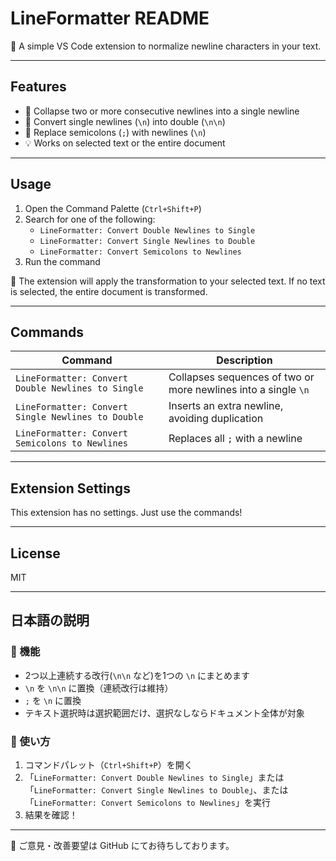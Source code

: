 # LineFormatter README
🚀 A simple VS Code extension to normalize newline characters in your text.

---

## Features

- 🔁 Collapse two or more consecutive newlines into a single newline
- 🔁 Convert single newlines (`\n`) into double (`\n\n`)
- 🔁 Replace semicolons (`;`) with newlines (`\n`)
- 💡 Works on selected text or the entire document

---

## Usage

1. Open the Command Palette (`Ctrl+Shift+P`)
2. Search for one of the following:
   - `LineFormatter: Convert Double Newlines to Single`
   - `LineFormatter: Convert Single Newlines to Double`
   - `LineFormatter: Convert Semicolons to Newlines`
3. Run the command

📝 The extension will apply the transformation to your selected text. If no text is selected, the entire document is transformed.

---

## Commands

| Command | Description |
|--------|-------------|
| `LineFormatter: Convert Double Newlines to Single` | Collapses sequences of two or more newlines into a single `\n` |
| `LineFormatter: Convert Single Newlines to Double` | Inserts an extra newline, avoiding duplication |
| `LineFormatter: Convert Semicolons to Newlines` | Replaces all `;` with a newline |

---

## Extension Settings

This extension has no settings. Just use the commands!

---

## License

MIT

---

## 日本語の説明

### 🔧 機能

- 2つ以上連続する改行(`\n\n` など)を1つの `\n` にまとめます
- `\n` を `\n\n` に置換（連続改行は維持）
- `;` を `\n` に置換
- テキスト選択時は選択範囲だけ、選択なしならドキュメント全体が対象

### 🧭 使い方

1. コマンドパレット（`Ctrl+Shift+P`）を開く
2. 「`LineFormatter: Convert Double Newlines to Single`」または「`LineFormatter: Convert Single Newlines to Double`」、または「`LineFormatter: Convert Semicolons to Newlines`」を実行
3. 結果を確認！

---

💬 ご意見・改善要望は GitHub にてお待ちしております。